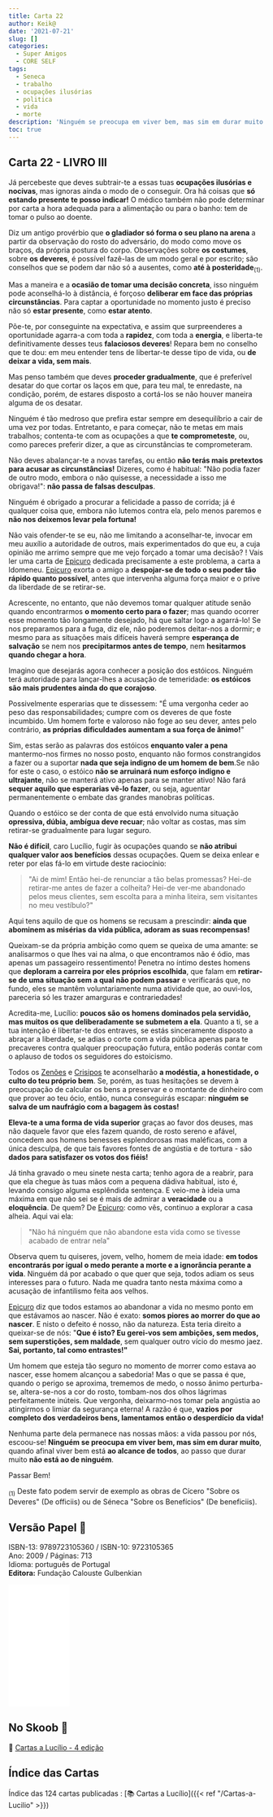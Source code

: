 ```yaml
---
title: Carta 22
author: Keik@
date: '2021-07-21'
slug: []
categories:
  - Super Amigos
  - CORE SELF
tags:
  - Seneca
  - trabalho
  - ocupações ilusórias
  - politica
  - vida
  - morte
description: 'Ninguém se preocupa em viver bem, mas sim em durar muito'
toc: true
---
```


## Carta 22 - LIVRO III

Já percebeste que deves subtrair-te a essas tuas **ocupações ilusórias e nocivas**, mas ignoras ainda o modo de o conseguir. Ora há coisas que **só estando presente te posso indicar!** O médico também não pode determinar por carta a hora adequada para a alimentação ou para o banho: tem de tomar o pulso ao doente. 

Diz um antigo provérbio que **o gladiador só forma o seu plano na arena** a partir da observação do rosto do adversário, do modo como move os braços, da própria postura do corpo. Observações sobre **os costumes**, sobre **os deveres**, é possível fazê-las de um modo geral e por escrito; são conselhos que se podem dar não só a ausentes, como **até à posteridade**<sub>(1)</sub>. 

Mas a maneira e a **ocasião de tomar uma decisão concreta**, isso ninguém pode aconselhá-lo à distância, é forçoso **deliberar em face das próprias circunstâncias**. Para captar a oportunidade no momento justo é preciso não só **estar presente**, como **estar atento**. 

Põe-te, por conseguinte na expectativa, e assim que surpreenderes a oportunidade agarra-a com toda a **rapidez**, com toda a **energia**, e liberta-te definitivamente desses teus **falaciosos deveres**! Repara bem no conselho que te dou: em meu entender tens de libertar-te desse tipo de vida, ou **de deixar a vida, sem mais**. 

Mas penso também que deves **proceder gradualmente**, que é preferível desatar do que cortar os laços em que, para teu mal, te enredaste, na condição, porém, de estares disposto a cortá-los se não houver maneira alguma de os desatar.

Ninguém é tão medroso que prefira estar sempre em desequilíbrio a cair de uma vez por todas. Entretanto, e para começar, não te metas em mais trabalhos; contenta-te com as ocupações a que **te comprometeste**, ou, como pareces preferir dizer, a que as circunstâncias te comprometeram. 

Não deves abalançar-te a novas tarefas, ou então **não terás mais pretextos para acusar as circunstâncias!** Dizeres, como é habitual: "Não podia fazer de outro modo, embora o não quisesse, a necessidade a isso me obrigava!": **não passa de falsas desculpas**. 

Ninguém é obrigado a procurar a felicidade a passo de corrida; já é qualquer coisa que, embora não lutemos contra ela, pelo menos paremos e **não nos deixemos levar pela fortuna!**

Não vais ofender-te se eu, não me limitando a aconselhar-te, invocar em meu auxílio a autoridade de outros, mais experimentados do que eu, a cuja opinião me arrimo sempre que me vejo forçado a tomar uma decisão? ! Vais ler uma carta de [Epicuro](https://pt.wikipedia.org/wiki/Epicuro) dedicada precisamente a este problema, a carta a ldomeneu. [Epicuro](https://pt.wikipedia.org/wiki/Epicuro) exorta o amigo a **despojar-se de todo o seu poder tão rápido quanto possível**, antes que intervenha alguma força maior e o prive da liberdade de se retirar-se.

Acrescente, no entanto, que não devemos tomar qualquer atitude senão quando encontrarmos **o momento certo para o fazer**; mas quando ocorrer esse momento tão longamente desejado, há que saltar logo a agarrá-lo! Se nos preparamos para a fuga, diz ele, não poderemos deitar-nos a dormir; e mesmo para as situações mais difíceis haverá sempre **esperança de salvação** se nem nos **precipitarmos antes de tempo**, nem **hesitarmos quando chegar a hora**. 

Imagino que desejarás agora conhecer a posição dos estóicos. Ninguém terá autoridade para lançar-lhes a acusação de temeridade: **os estóicos são mais prudentes ainda do que corajoso**. 

Possivelmente esperarias que te dissessem: "É uma vergonha ceder ao peso das responsabilidades; cumpre com os deveres de que foste incumbido. Um homem forte e valoroso não foge ao seu dever, antes pelo contrário, **as próprias dificuldades aumentam a sua força de ânimo!**"

Sim, estas serão as palavras dos estóicos **enquanto valer a pena** mantermo-nos firmes no nosso posto, enquanto não formos constrangidos a fazer ou a suportar **nada que seja indigno de um homem de bem**.Se não for este o caso, o estóico **não se arruinará num esforço indigno e ultrajante**, não se manterá ativo apenas para se manter ativo! Não fará **sequer aquilo que esperarias vê-lo fazer**, ou seja, aguentar permanentemente o embate das grandes manobras políticas. 

Quando o estóico se der conta de que está envolvido numa situação **opressiva, dúbia, ambígua deve recuar**; não voltar as costas, mas sim retirar-se gradualmente para lugar seguro.

**Não é difícil**, caro Lucílio, fugir às ocupações quando se **não atribui qualquer valor aos benefícios** dessas ocupações. Quem se deixa enlear e reter por elas fá-lo em virtude deste raciocínio: 
> "Ai de mim! Então hei-de renunciar a tão belas promessas? Hei-de retirar-me antes de fazer a colheita? Hei-de ver-me abandonado pelos meus clientes, sem escolta para a minha liteira, sem visitantes no meu vestíbulo?" 

Aqui tens aquilo de que os homens se recusam a prescindir: **ainda que abominem as misérias da vida pública, adoram as suas recompensas!** 

Queixam-se da própria ambição como quem se queixa de uma amante: se analisarmos o que lhes vai na alma, o que encontramos não é ódio, mas apenas um passageiro ressentimento! Penetra no íntimo destes homens que **deploram a carreira por eles próprios escolhida**, que falam em **retirar-se de uma situação sem a qual não podem passar** e verificarás que, no fundo, eles se mantêm voluntariamente numa atividade que, ao ouvi-los, pareceria só les trazer amarguras e contrariedades! 

Acredita-me, Lucílio: **poucos são os homens dominados pela servidão, mas muitos os que deliberadamente se submetem a ela**. Quanto a ti, se a tua intenção é libertar-te dos entraves, se estás sinceramente disposto a abraçar a liberdade, se adias o corte com a vida pública apenas para te precaveres contra qualquer preocupação futura, então poderás contar com o aplauso de todos os seguidores do estoicismo. 

Todos os [Zenões](https://pt.wikipedia.org/wiki/Zen%C3%A3o_de_C%C3%ADtio) e [Crisipos](https://pt.wikipedia.org/wiki/Crisipo_de_Solos) te aconselharão **a modéstia, a honestidade, o culto do teu próprio bem**. Se, porém, as tuas hesitações se devem à preocupação de calcular os bens a preservar e o montante de dinheiro com que prover ao teu ócio, então, nunca conseguirás escapar: **ninguém se salva de um naufrágio com a bagagem às costas!** 

**Eleva-te a uma forma de vida superior** graças ao favor dos deuses, mas não daquele favor que eles fazem quando, de rosto sereno e afável, concedem aos homens benesses esplendorosas mas maléficas, com a única desculpa, de que tais favores fontes de angústia e de tortura - são **dados para satisfazer os votos dos fiéis!**

Já tinha gravado o meu sinete nesta carta; tenho agora de a reabrir, para que ela chegue às tuas mãos com a pequena dádiva habitual, isto é, levando consigo alguma esplêndida sentença. E veio-me à ideia uma máxima em que não sei se é mais de admirar a **veracidade** ou a **eloquência**. De quem? De [Epicuro](https://pt.wikipedia.org/wiki/Epicuro): como vês, continuo a explorar a casa alheia. Aqui vai ela: 

> "Não há ninguém  que não abandone esta vida como se tivesse acabado de entrar nela" 

Observa quem tu quiseres, jovem, velho, homem de meia idade: **em todos encontrarás por igual o medo perante a morte e a ignorância perante a vida**. Ninguém dá por acabado o que quer que seja, todos adiam os seus interesses para o futuro. Nada me quadra tanto nesta máxima como a acusação de infantilismo feita aos velhos. 

[Epicuro](https://pt.wikipedia.org/wiki/Epicuro) diz que todos estamos ao abandonar a vida no mesmo ponto em que estávamos ao nascer. Não é exato: **somos piores ao morrer do que ao nascer**. E nisto o defeito é nosso, não da natureza. Esta teria direito a queixar-se de nós: "**Que é isto? Eu gerei-vos sem ambições, sem medos, sem superstições, sem maldade**, sem qualquer outro vício do mesmo jaez. **Sai, portanto, tal como entrastes!"** 

Um homem que esteja tão seguro no momento de morrer como estava ao nascer, esse homem alcançou a sabedoria! Mas o que se passa é que, quando o perigo se aproxima, trememos de medo, o nosso ânimo perturba-se, altera-se-nos a cor do rosto, tombam-nos dos olhos lágrimas perfeitamente inúteis. Que vergonha, deixarmo-nos tomar pela angústia ao atingirmos o limiar da segurança eterna! A razão é que, **vazios por completo dos verdadeiros bens, lamentamos então o desperdício da vida!**

Nenhuma parte dela permanece nas nossas mãos: a vida passou por nós, escoou-se! **Ninguém se preocupa em viver bem, mas sim em durar muito**, quando afinal viver bem está **ao alcance de todos**, ao passo que durar muito **não está ao de ninguém**.

Passar Bem!

<sub>(1)</sub>
Deste fato podem servir de exemplo as obras de Cícero "Sobre os Deveres" (De officiis) ou de Séneca "Sobre os Benefícios" (De beneficiis).
## Versão Papel :book:

ISBN-13: 9789723105360 / ISBN-10: 9723105365  
Ano: 2009 / Páginas: 713  
Idioma: português de Portugal   
**Editora:** Fundação Calouste Gulbenkian

<iframe style="width:120px;height:240px;" marginwidth="0" marginheight="0" scrolling="no" frameborder="0" src="//ws-na.amazon-adsystem.com/widgets/q?ServiceVersion=20070822&OneJS=1&Operation=GetAdHtml&MarketPlace=BR&source=ac&ref=tf_til&ad_type=product_link&tracking_id=mundodekeika-20&marketplace=amazon&amp;region=BR&placement=9723105365&asins=9723105365&linkId=fb8dc16224bc0c2b7943ec769c5b5905&show_border=true&link_opens_in_new_window=true&price_color=333333&title_color=0066c0&bg_color=ffffff">
    </iframe>


## No Skoob :eagle:

:book: [Cartas a Lucílio - 4 edição](https://www.skoob.com.br/cartas-a-lucilio-37684ed41245.html)


## Índice das Cartas

Índice das 124 cartas publicadas : [📚 Cartas a Lucílio]({{< ref "/Cartas-a-Lucilio" >}})